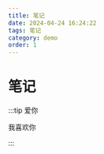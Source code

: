 ```yaml
---
title: 笔记
date: 2024-04-24 16:24:22
tags: 笔记
category: demo
order: 1
---
```


<!--more--->

# 笔记

:::tip 爱你

我喜欢你

:::